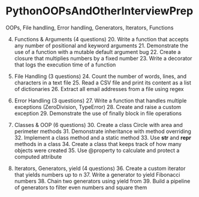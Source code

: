 # PythonOOPsAndOtherInterviewPrep
OOPs, File handling, Error handling, Generators, Iterators, Functions

4. Functions & Arguments (4 questions)
    20. Write a function that accepts any number of positional and keyword arguments
    21. Demonstrate the use of a function with a mutable default argument bug
    22. Create a closure that multiplies numbers by a fixed number
    23. Write a decorator that logs the execution time of a function

5. File Handling (3 questions)
    24. Count the number of words, lines, and characters in a text file
    25. Read a CSV file and print its content as a list of dictionaries
    26. Extract all email addresses from a file using regex

6. Error Handling (3 questions)
    27. Write a function that handles multiple exceptions (ZeroDivision, TypeError)
    28. Create and raise a custom exception
    29. Demonstrate the use of finally block in file operations

7. Classes & OOP (6 questions)
    30. Create a class Circle with area and perimeter methods
    31. Demonstrate inheritance with method overriding
    32. Implement a class method and a static method
    33. Use __str__ and __repr__ methods in a class
    34. Create a class that keeps track of how many objects were created
    35. Use @property to calculate and protect a computed attribute

8. Iterators, Generators, yield (4 questions)
    36. Create a custom iterator that yields numbers up to n
    37. Write a generator to yield Fibonacci numbers
    38. Chain two generators using yield from
    39. Build a pipeline of generators to filter even numbers and square them
